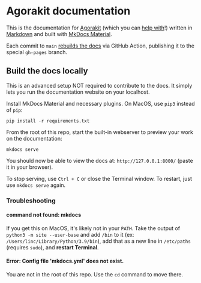 # Agorakit documentation
This is the documentation for [Agorakit](https://github.com/agorakit/agorakit) (which you can [help with](./docs/en/documentation.md)!)
written in [Markdown](https://www.markdownguide.org/cheat-sheet/) and built with [MkDocs Material](https://squidfunk.github.io/mkdocs-material/).

Each commit to `main` [rebuilds the docs](https://github.com/mhausenblas/mkdocs-deploy-gh-pages) via GitHub Action, publishing it to the special `gh-pages` branch.

## Build the docs locally
This is an advanced setup NOT required to contribute to the docs. It simply lets you run the documentation website on your localhost.

Install MkDocs Material and necessary plugins. On MacOS, use `pip3` instead of `pip`:

    pip install -r requirements.txt

From the root of this repo, start the built-in webserver to preview your work on the documentation:

    mkdocs serve

You should now be able to view the docs at: `http://127.0.0.1:8000/` (paste it in your browser).

To stop serving, use `Ctrl + C` or close the Terminal window. To restart, just use `mkdocs serve` again.

### Troubleshooting

#### command not found: mkdocs
If you get this on MacOS, it's likely not in your `PATH`. Take the output of `python3 -m site --user-base` and add `/bin` to it (ex: `/Users/linc/Library/Python/3.9/bin`), add that as a new line in `/etc/paths` (requires `sudo`), and **restart Terminal**.

#### Error: Config file 'mkdocs.yml' does not exist.
You are not in the root of this repo. Use the `cd` command to move there.
